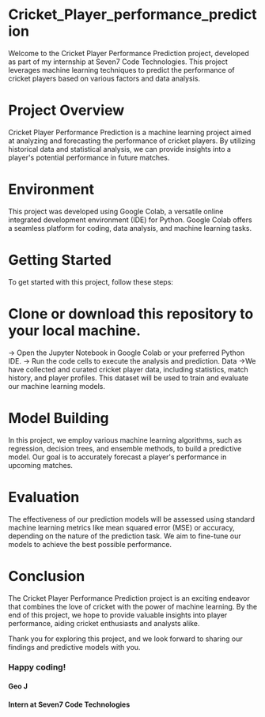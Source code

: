 # Cricket_Player_performance_prediction
Welcome to the Cricket Player Performance Prediction project, developed as part of my internship at Seven7 Code Technologies. This project leverages machine learning techniques to predict the performance of cricket players based on various factors and data analysis.

<h1>Project Overview</h1>
Cricket Player Performance Prediction is a machine learning project aimed at analyzing and forecasting the performance of cricket players.
By utilizing historical data and statistical analysis, we can provide insights into a player's potential performance in future matches.

<h1>Environment</h1>
This project was developed using Google Colab, a versatile online integrated development environment (IDE) for Python.
Google Colab offers a seamless platform for coding, data analysis, and machine learning tasks.

<h1>Getting Started</h1>
To get started with this project, follow these steps:

<h1>Clone or download this repository to your local machine.</h1>
-> Open the Jupyter Notebook in Google Colab or your preferred Python IDE.
-> Run the code cells to execute the analysis and prediction.
Data
->We have collected and curated cricket player data, including statistics, match history, and player profiles.
This dataset will be used to train and evaluate our machine learning models.

<h1>Model Building</h1>
In this project, we employ various machine learning algorithms, such as regression, decision trees, and ensemble methods, to build a predictive model.
Our goal is to accurately forecast a player's performance in upcoming matches.

<h1>Evaluation</h1>
The effectiveness of our prediction models will be assessed using standard machine learning metrics like mean squared error (MSE) or accuracy, depending on the nature of the prediction task.
We aim to fine-tune our models to achieve the best possible performance.

<h1>Conclusion</h1>
The Cricket Player Performance Prediction project is an exciting endeavor that combines the love of cricket with the power of machine learning. By the end of this project, we hope to provide valuable insights into player performance, aiding cricket enthusiasts and analysts alike.

Thank you for exploring this project, and we look forward to sharing our findings and predictive models with you.

<h3>Happy coding!</h3>

<h4>Geo J</h4>
<h4>Intern at Seven7 Code Technologies</h4>
